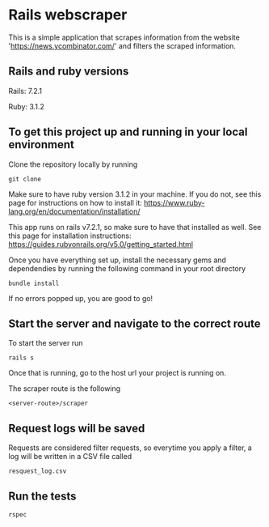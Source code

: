 # Rails webscraper

This is a simple application that scrapes information from the website 'https://news.ycombinator.com/' and filters the scraped information.

## Rails and ruby versions
Rails: 7.2.1

Ruby: 3.1.2

## To get this project up and running in your local environment
Clone the repository locally by running

```
git clone
``` 

Make sure to have ruby version 3.1.2 in your machine. If you do not, see this page for instructions on how to install it: https://www.ruby-lang.org/en/documentation/installation/

This app runs on rails v7.2.1, so make sure to have that installed as well. See this page for installation instructions: https://guides.rubyonrails.org/v5.0/getting_started.html

Once you have everything set up, install the necessary gems and dependendies by running the following command in your root directory

```
bundle install
```

If no errors popped up, you are good to go! 

## Start the server and navigate to the correct route
To start the server run

```
rails s
```

Once that is running, go to the host url your project is running on.

The scraper route is the following

```
<server-route>/scraper
```
## Request logs will be saved

Requests are considered filter requests, so everytime you apply a filter, a log will be written in a CSV file called

```
resquest_log.csv
```

## Run the tests

```
rspec
```

